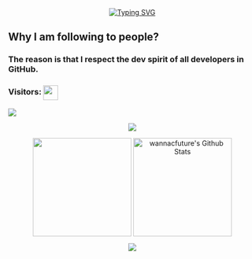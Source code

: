 <div id="about-me" align="center">
<a href="https://git.io/typing-svg"><img src="https://readme-typing-svg.demolab.com?font=Roboto+Condensed&weight=750&size=30&duration=4000&pause=3000&color=04ca9f&center=true&vCenter=true&width=550&lines=Hello!+This+is+Hiroki+Yoshimura!" alt="Typing SVG" /></a>
</div>

## Why I am following to people?
### The reason is that I respect the dev spirit of all developers in GitHub.
### Visitors: <img align="center" height="30px" src="https://profile-counter.glitch.me/PurpleMonkey729/count.svg" />
<img align="center" src="https://github-readme-activity-graph.vercel.app/graph?username=PurpleMonkey729&bg_color=222222&color=ffffff&line=1890ff&point=ffffff&area=true&hide_border=false" />
<p align="center">
<img align="center" src="https://github-profile-trophy.vercel.app/?username=PurpleMonkey729&theme=darkhub&no-frame=true&column=4&margin-w=36&margin-h=12" />
</p>
<p align="center">
<img align="center" height="200px" src="https://github-readme-stats.vercel.app/api/top-langs/?username=mastercodercat&langs_count=8&theme=dark&layout=compact&hide=html,scss,makefile,ruby,css,less" />
<img align="center" height="200px" src="https://github-readme-stats-git-masterrstaa-rickstaa.vercel.app/api?username=PurpleMonkey729&show_icons=true&count_private=true&include_all_commits=true&line_height=25&theme=dark" alt="wannacfuture's Github Stats" />
</p>
</p>
<div align="center" style="font-size: 25px;font-weight: 900;">
  <a href="https://github.com/starlitnightsky">
    <img src="https://github-readme-streak-stats.herokuapp.com?user=PurpleMonkey729&theme=dark" />
  </a>
</div>
</section>
